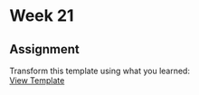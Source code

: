 # Week 21

## Assignment

Transform this template using what you learned:  
[View Template](https://github.com/Mu-selim/Frontend-Roadmap/tree/master/2023/Tasks/TailwindCSS/Task3)

